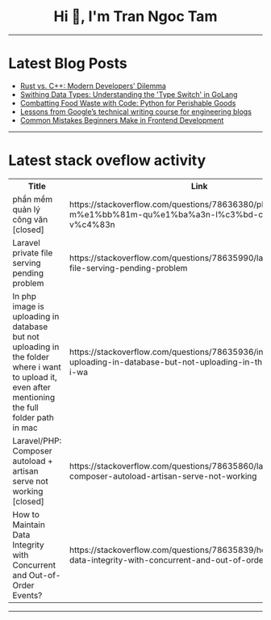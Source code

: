 <h1 align="center">Hi 👋, I'm Tran Ngoc Tam</h1>

---

# Latest Blog Posts 
<!-- BLOG-POST-LIST:START -->
- [Rust vs. C++: Modern Developers’ Dilemma](https://dev.to/zoltan_fehervari_52b16d1d/rust-vs-c-modern-developers-dilemma-1i0p)
- [Swithing Data Types: Understanding the &#39;Type Switch&#39; in GoLang](https://dev.to/ishmam_abir/swithing-data-types-understanding-the-type-switch-in-golang-4enc)
- [Combatting Food Waste with Code: Python for Perishable Goods](https://dev.to/akaksha/combatting-food-waste-with-code-python-for-perishable-goods-2e56)
- [Lessons from Google’s technical writing course for engineering blogs](https://dev.to/annelaure13/lessons-from-googles-technical-writing-course-for-engineering-blogs-4458)
- [Common Mistakes Beginners Make in Frontend Development](https://dev.to/klimd1389/common-mistakes-beginners-make-in-frontend-development-12oc)
<!-- BLOG-POST-LIST:END -->

---

# Latest stack oveflow activity
<table>
  <tr><th>Title</th><th>Link</th></tr>
  <!-- STACKOVERFLOW:START --><tr><td>phần mềm quản lý công văn [closed]</td><td>https://stackoverflow.com/questions/78636380/ph%e1%ba%a7n-m%e1%bb%81m-qu%e1%ba%a3n-l%c3%bd-c%c3%b4ng-v%c4%83n</td></tr><tr><td>Laravel private file serving pending problem</td><td>https://stackoverflow.com/questions/78635990/laravel-private-file-serving-pending-problem</td></tr><tr><td>In php image is uploading in database but not uploading in the folder where i want to upload it, even after mentioning the full folder path in mac</td><td>https://stackoverflow.com/questions/78635936/in-php-image-is-uploading-in-database-but-not-uploading-in-the-folder-where-i-wa</td></tr><tr><td>Laravel/PHP: Composer autoload + artisan serve not working [closed]</td><td>https://stackoverflow.com/questions/78635860/laravel-php-composer-autoload-artisan-serve-not-working</td></tr><tr><td>How to Maintain Data Integrity with Concurrent and Out-of-Order Events?</td><td>https://stackoverflow.com/questions/78635839/how-to-maintain-data-integrity-with-concurrent-and-out-of-order-events</td></tr><!-- STACKOVERFLOW:END -->
</table>

---


